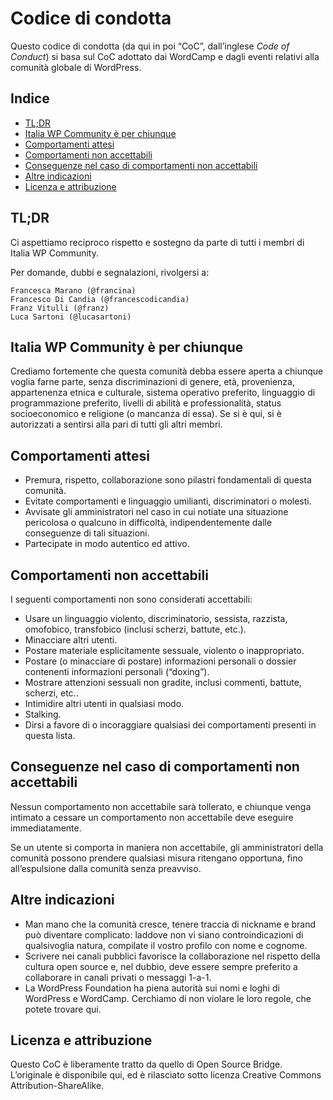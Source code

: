 # Codice di condotta

Questo codice di condotta (da qui in poi “CoC”, dall’inglese _Code of Conduct_) si basa sul CoC adottato dai WordCamp e dagli eventi relativi alla comunità globale di WordPress.

## Indice

*   [TL;DR](#tldr)
*   [Italia WP Community è per chiunque](#italia-wp-community-è-per-chiunque)
*   [Comportamenti attesi](#comportamenti-attesi)
*   [Comportamenti non accettabili](#comportamenti-non-accettabili)
*   [Conseguenze nel caso di comportamenti non accettabili](#conseguenze-nel-caso-di-comportamenti-non-accettabili)
*   [Altre indicazioni](#altre-indicazioni)
*   [Licenza e attribuzione](#licenza-e-attribuzione)

## TL;DR

Ci aspettiamo reciproco rispetto e sostegno da parte di tutti i membri di Italia WP Community.

Per domande, dubbi e segnalazioni, rivolgersi a:

    Francesca Marano (@francina)
    Francesco Di Candia (@francescodicandia)
    Franz Vitulli (@franz)
    Luca Sartoni (@lucasartoni)

## Italia WP Community è per chiunque

Crediamo fortemente che questa comunità debba essere aperta a chiunque voglia farne parte, senza discriminazioni di genere, età, provenienza, appartenenza etnica e culturale, sistema operativo preferito, linguaggio di programmazione preferito, livelli di abilità e professionalità, status socioeconomico e religione (o mancanza di essa). Se si è qui, si è autorizzati a sentirsi alla pari di tutti gli altri membri.

## Comportamenti attesi

*   Premura, rispetto, collaborazione sono pilastri fondamentali di questa comunità.
*   Evitate comportamenti e linguaggio umilianti, discriminatori o molesti.
*   Avvisate gli amministratori nel caso in cui notiate una situazione pericolosa o qualcuno in difficoltà, indipendentemente dalle conseguenze di tali situazioni.
*   Partecipate in modo autentico ed attivo.

## Comportamenti non accettabili

I seguenti comportamenti non sono considerati accettabili:

*   Usare un linguaggio violento, discriminatorio, sessista, razzista, omofobico, transfobico (inclusi scherzi, battute, etc.).
*   Minacciare altri utenti.
*   Postare materiale esplicitamente sessuale, violento o inappropriato.
*   Postare (o minacciare di postare) informazioni personali o dossier contenenti informazioni personali (“doxing”).
*   Mostrare attenzioni sessuali non gradite, inclusi commenti, battute, scherzi, etc..
*   Intimidire altri utenti in qualsiasi modo.
*   Stalking.
*   Dirsi a favore di o incoraggiare qualsiasi dei comportamenti presenti in questa lista.

## Conseguenze nel caso di comportamenti non accettabili

Nessun comportamento non accettabile sarà tollerato, e chiunque venga intimato a cessare un comportamento non accettabile deve eseguire immediatamente.

Se un utente si comporta in maniera non accettabile, gli amministratori della comunità possono prendere qualsiasi misura ritengano opportuna, fino all’espulsione dalla comunità senza preavviso.

## Altre indicazioni

*   Man mano che la comunità cresce, tenere traccia di nickname e brand può diventare complicato: laddove non vi siano controindicazioni di qualsivoglia natura, compilate il vostro profilo con nome e cognome.
*   Scrivere nei canali pubblici favorisce la collaborazione nel rispetto della cultura open source e, nel dubbio, deve essere sempre preferito a collaborare in canali privati o messaggi 1-a-1.
*   La WordPress Foundation ha piena autorità sui nomi e loghi di WordPress e WordCamp. Cerchiamo di non violare le loro regole, che potete trovare qui.

## Licenza e attribuzione

Questo CoC è liberamente tratto da quello di Open Source Bridge. L’originale è disponibile qui, ed è rilasciato sotto licenza Creative Commons Attribution-ShareAlike.
